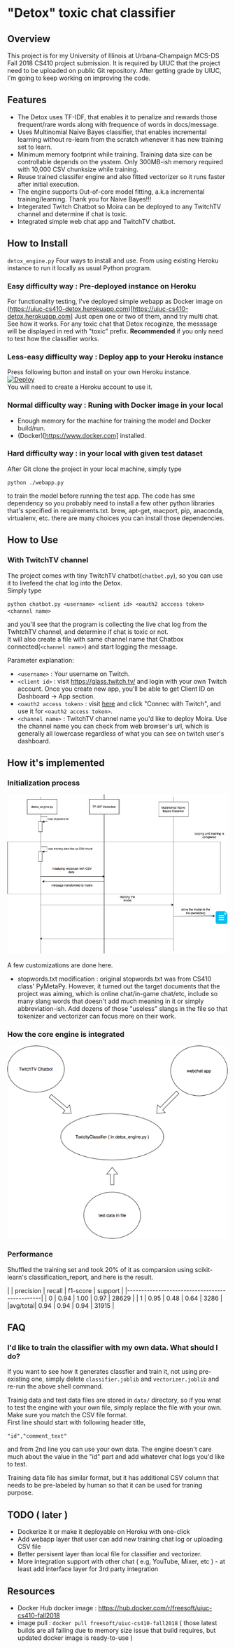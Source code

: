 # "Detox" toxic chat classifier

## Overview

This project is for my University of Illinois at Urbana-Champaign MCS-DS Fall 2018 CS410 project submission. It is required by UIUC that the project need to be uploaded on public Git repository. After getting grade by UIUC, I'm going to keep working on improving the code.

## Features

* The Detox uses TF-IDF, that enables it to penalize and rewards those frequent/rare words along with frequence of words in docs/message.
* Uses Multinomial Naive Bayes classifier, that enables incremental learning without re-learn from the scratch whenever it has new training set to learn.
* Minimum memory footprint while training. Training data size can be controllable depends on the ysstem. Only 300MB-ish memory required with 10,000 CSV chunksize while training.
* Reuse trained classifer engine and also fitted vectorizer so it runs faster after initial execution.
* The engine supports Out-of-core model fitting, a.k.a incremental training/learning. Thank you for Naive Bayes!!!
* Integerated Twitch Chatbot so Moira can be deployed to any TwitchTV channel and determine if chat is toxic.
* Integrated simple web chat app and TwitchTV chatbot.


## How to Install

`detox_engine.py` Four ways to install and use. From using existing Heroku instance to run it locally as usual Python program. 

### Easy difficulty way : Pre-deployed instance on Heroku

For functionality testing, I've deployed simple webapp as Docker image on (https://uiuc-cs410-detox.herokuapp.com)[https://uiuc-cs410-detox.herokuapp.com]
Just open one or two of them, annd try multi chat. See how it works. For any toxic chat that Detox recoginze, the messsage will be displayed in red with "toxic" prefix. **Recommended** if you only need to test how the classifier works.


### Less-easy difficulty way : Deploy app to your Heroku instance

Press following button and install on your own Heroku instance.<br/>
[![Deploy](https://www.herokucdn.com/deploy/button.svg)](https://heroku.com/deploy) <br/>
You will need to create a Heroku account to use it.

### Normal difficulty way : Runing with Docker image in your local

* Enough memory for the machine for training the model and Docker build/run.
* (Docker)[https://www.docker.com] installed.


### Hard difficulty way : in your local with given test dataset

After Git clone the project in your local machine, simply type

```
python ./webapp.py
```

to train the model before running the test app. The code has sme dependency so you probably need to install a few other python libraries that's specified in requirements.txt. brew, apt-get, macport, pip, anaconda, virtualenv, etc. there are many choices you can install those dependencies.


## How to Use

### With TwitchTV channel

The project comes with tiny TwitchTV chatbot(`chatbot.py`), so you can use it to livefeed the chat log into the Detox.<br/>
Simply type

```
python chatbot.py <username> <client id> <oauth2 acccess token> <channel name>
```
and you'll see that the program is collecting the live chat log from the TwhtchTV channel, and determine if chat is toxic or not.<br/>
It will also create a file with same channel name that Chatbox connected(`<channel name>`) and start logging the message.

Parameter explanation:

* `<username>` : Your username on Twitch. 
* `<client id>` : visit https://glass.twitch.tv/ and login with your own Twitch account. Once you create new app, you'll be able to get Client ID on Dashboard -> App section. <br/>
* `<oauth2 access token>` : visit [here](https://twitchapps.com/tmi/#access_token=flwh72scl6503e6bs2xnwl6g6l5jeu&scope=chat%3Aread+chat%3Aedit+channel%3Amoderate+chat_login&token_type=bearer) and click "Connec with Twitch", and use it for `<oauth2 access token>`.
* `<channel name>` : TwitchTV channel name you'd like to deploy Moira. Use the channel name you can check from web browser's url, which is generally all lowercase regardless of what you can see on twitch user's dashboard.

## How it's implemented

### Initialization process

![diagram 1](/diagram/overview_diagram.png)

A few customizations are done here.<br/>

* stopwords.txt modification : original stopwords.txt was from CS410 class' PyMetaPy. However, it turned out the target documents that the project was aiming, which is online chat/in-game chat/etc, include so many slang words that doesn't add much meaning in it or simply abbreviation-ish. Add dozens of those "useless" slangs in the file so that tokenizer and vectorizer can focus more on their work.

### How the core engine is integrated


![diagram 2](/diagram/overview_diagram_2.png)

### Performance ###

Shuffled the training set and took 20% of it as comparsion using scikit-learn's classification_report, and here is the result.

|     | precision | recall | f1-score | support |
|-----------------------------------------------|
|   0 |  0.94     | 1.00   |  0.97    | 28629   |
|   1 |  0.95     | 0.48   |  0.64    | 3286    |
|avg/total|  0.94     | 0.94   |  0.94    | 31915  |


## FAQ

### I'd like to train the classifier with my own data. What should I do?

If you want to see how it generates classfier and train it, not using pre-existing one, simply delete `classifier.joblib` and `vectorizer.joblib` and re-run the above shell command.

Trainig data and test data files are stored in `data/` directory, so if you wnat to test the engine with your own file, simply replace the file with your own. Make sure you match the CSV file format. <br/>
First line should start with following header title,

```
"id","comment_text" 
```
and from 2nd line you can use your own data. The engine doesn't care much about the value in the "id" part and add whatever chat logs you'd like to test.

Training data file has similar format, but it has additional CSV column that needs to be pre-labeled by human so that it can be used for traning purpose.

## TODO ( later )
* Dockerize it or make it deployable on Heroku with one-click
* Add webapp layer that user can add new training chat log or uploading CSV file
* Better persisent layer than local file for classifier and vectorizer.
* More integration support with other chat ( e.g, YouTube, Mixer, etc ) - at least add interface layer for 3rd party integration

## Resources

* Docker Hub docker image : https://hub.docker.com/r/freesoft/uiuc-cs410-fall2018
 * image pull : `docker pull freesoft/uiuc-cs410-fall2018` ( those latest builds are all failing due to memory size issue that build requires, but updated docker image is ready-to-use )
 